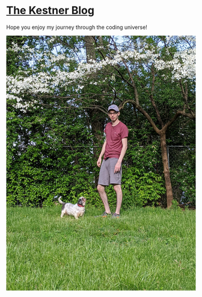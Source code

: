 # [The Kestner Blog](TheKestner.github.io) 

Hope you enjoy my journey through the coding universe! 

![Image of nikki and I](/image/Picwithnikki.jpeg)